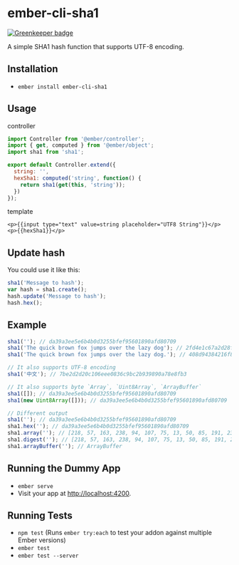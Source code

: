 # ember-cli-sha1

[![Greenkeeper badge](https://badges.greenkeeper.io/martinic/ember-cli-sha1.svg)](https://greenkeeper.io/)

A simple SHA1 hash function that supports UTF-8 encoding.

## Installation

* `ember install ember-cli-sha1`

## Usage

controller
```JavaScript
import Controller from '@ember/controller';
import { get, computed } from '@ember/object';
import sha1 from 'sha1';

export default Controller.extend({
  string: '',
  hexSha1: computed('string', function() {
    return sha1(get(this, 'string'));
  })
});
```

template
```Handlebars
<p>{{input type="text" value=string placeholder="UTF8 String"}}</p>
<p>{{hexSha1}}</p>
```

## Update hash

You could use it like this:
```JavaScript
sha1('Message to hash');
var hash = sha1.create();
hash.update('Message to hash');
hash.hex();
```

## Example
```JavaScript
sha1(''); // da39a3ee5e6b4b0d3255bfef95601890afd80709
sha1('The quick brown fox jumps over the lazy dog'); // 2fd4e1c67a2d28fced849ee1bb76e7391b93eb12
sha1('The quick brown fox jumps over the lazy dog.'); // 408d94384216f890ff7a0c3528e8bed1e0b01621

// It also supports UTF-8 encoding
sha1('中文'); // 7be2d2d20c106eee0836c9bc2b939890a78e8fb3

// It also supports byte `Array`, `Uint8Array`, `ArrayBuffer`
sha1([]); // da39a3ee5e6b4b0d3255bfef95601890afd80709
sha1(new Uint8Array([])); // da39a3ee5e6b4b0d3255bfef95601890afd80709

// Different output
sha1(''); // da39a3ee5e6b4b0d3255bfef95601890afd80709
sha1.hex(''); // da39a3ee5e6b4b0d3255bfef95601890afd80709
sha1.array(''); // [218, 57, 163, 238, 94, 107, 75, 13, 50, 85, 191, 239, 149, 96, 24, 144, 175, 216, 7, 9]
sha1.digest(''); // [218, 57, 163, 238, 94, 107, 75, 13, 50, 85, 191, 239, 149, 96, 24, 144, 175, 216, 7, 9]
sha1.arrayBuffer(''); // ArrayBuffer
```

## Running the Dummy App

* `ember serve`
* Visit your app at [http://localhost:4200](http://localhost:4200).

## Running Tests

* `npm test` (Runs `ember try:each` to test your addon against multiple Ember versions)
* `ember test`
* `ember test --server`
